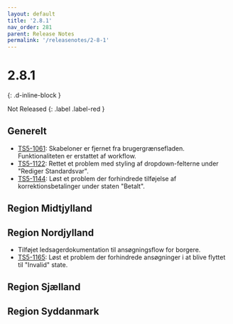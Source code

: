 ```yaml
---
layout: default
title: '2.8.1'
nav_order: 281
parent: Release Notes
permalink: '/releasenotes/2-8-1'
---
```


# 2.8.1
{: .d-inline-block }

Not Released
{: .label .label-red }

## Generelt
- [TS5-1061](https://sd.trifork.com/browse/TS5-1061): Skabeloner er fjernet fra brugergrænsefladen. Funktionaliteten er erstattet af workflow.
- [TS5-1122](https://sd.trifork.com/browse/TS5-1122): Rettet et problem med styling af dropdown-felterne under "Rediger Standardsvar".
- [TS5-1144](https://sd.trifork.com/browse/TS5-1144): Løst et problem der forhindrede tilføjelse af korrektionsbetalinger under staten "Betalt".

## Region Midtjylland

## Region Nordjylland
- Tilføjet ledsagerdokumentation til ansøgningsflow for borgere.
- [TS5-1165](https://sd.trifork.com/browse/TS5-1165): Løst et problem der forhindrede ansøgninger i at blive flyttet til "Invalid" state.

## Region Sjælland

## Region Syddanmark
